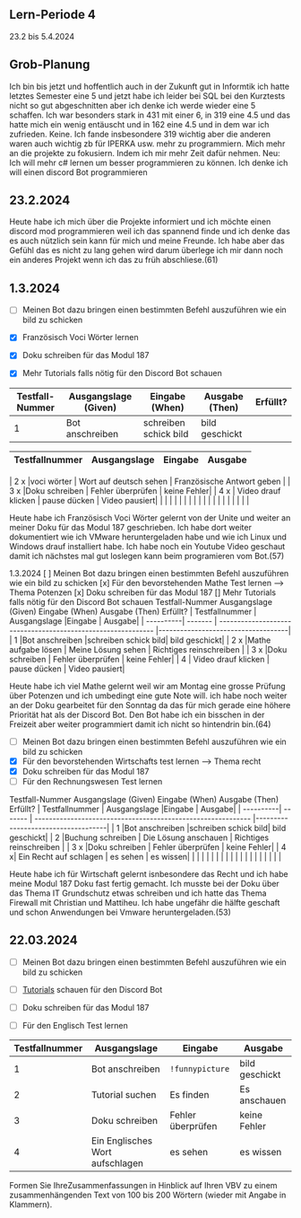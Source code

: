 ## Lern-Periode 4
23.2 bis 5.4.2024

## Grob-Planung
Ich bin bis jetzt und hoffentlich auch in der Zukunft gut in Informtik ich hatte letztes Semester eine 5 und jetzt habe ich leider bei SQL bei den Kurztests nicht so gut abgeschnitten aber ich denke ich werde wieder eine 5 schaffen. Ich war besonders stark in 431 mit einer 6, in 319 eine 4.5 und  das hatte mich ein wenig entäuscht und in 162 eine 4.5 und in dem war ich zufrieden. Keine. Ich fande insbesondere 319 wichtig aber die anderen waren auch wichtig zb für IPERKA usw.
mehr zu programmiern. Mich mehr an die projekte zu fokusiern. Indem ich mir mehr Zeit dafür nehmen.
Neu: Ich will mehr c# lernen um besser programmieren zu können.
Ich denke ich will einen discord Bot programmieren


## 23.2.2024
Heute habe ich mich über die Projekte informiert und ich möchte einen discord mod programmieren weil ich das spannend finde und ich denke das es auch nützlich sein kann für mich und meine Freunde. Ich habe aber das Gefühl das es nicht zu lang gehen wird darum überlege ich mir dann noch ein anderes Projekt wenn ich das zu früh abschliese.(61)

## 1.3.2024
- [ ] Meinen Bot dazu bringen einen bestimmten Befehl auszuführen wie ein bild zu schicken
- [x] Französisch Voci Wörter lernen
- [x] Doku schreiben für das Modul 187
- [x] Mehr Tutorials falls nötig für den Discord Bot schauen


| Testfall-Nummer |	Ausgangslage (Given) |	Eingabe (When) |	Ausgabe (Then) |	Erfüllt? |
| --------------- | ------------------- | --------------- | ---------------- | -------- |
|     1      | Bot anschreiben | schreiben schick bild | bild geschickt |



| Testfallnummer    | Ausgangslage |Eingabe                                             | Ausgabe|
| ----------| ------- | ------------------------------------------------------------ |------------------------------------|

|    2  x |voci wörter  |  Wort auf deutsch sehen                                                | Französische Antwort geben |
|   3 x  |Doku schreiben |         Fehler überprüfen                                             | keine Fehler|
|   4  x |  Video drauf klicken | pause dücken  | Video pausiert|
|     |    |  |   |
|       |    |   |   |
|      |    | |   |
|    |  |  |

Heute habe ich Französisch Voci Wörter gelernt von der Unite und weiter an meiner Doku für das Modul 187 geschrieben. Ich habe dort weiter dokumentiert wie ich VMware heruntergeladen habe und wie ich Linux und Windows drauf installiert habe. Ich habe noch ein Youtube Video geschaut damit ich nächstes mal gut loslegen kann beim programieren vom Bot.(57)

1.3.2024
[ ] Meinen Bot dazu bringen einen bestimmten Befehl auszuführen wie ein bild zu schicken
[x] Für den bevorstehenden Mathe Test lernen --> Thema Potenzen
[x] Doku schreiben für das Modul 187
[] Mehr Tutorials falls nötig für den Discord Bot schauen
Testfall-Nummer	Ausgangslage (Given)	Eingabe (When)	Ausgabe (Then)	Erfüllt?
| Testfallnummer    | Ausgangslage |Eingabe                                             | Ausgabe|
| ----------| ------- | ------------------------------------------------------------ |------------------------------------|
|     1      |Bot anschreiben |schreiben schick bild| bild geschickt|
|    2 x |Mathe aufgabe lösen  |  Meine Lösung sehen                                              | Richtiges reinschreiben |
|   3  x |Doku schreiben |         Fehler überprüfen                                             | keine Fehler|
|   4  |  Video drauf klicken | pause dücken  | Video pausiert|


Heute habe ich viel Mathe gelernt weil wir am Montag eine grosse Prüfung über Potenzen und ich umbedingt eine gute Note will. ich habe noch weiter an der Doku gearbeitet für den Sonntag da das für mich gerade eine höhere Priorität hat als der Discord Bot. Den Bot habe ich ein bisschen in der Freizeit aber weiter programmiert damit ich nicht so hintendrin bin.(64)
- [ ] Meinen Bot dazu bringen einen bestimmten Befehl auszuführen wie ein bild zu schicken
- [x] Für den bevorstehenden Wirtschafts test lernen --> Thema recht
- [x] Doku schreiben für das Modul 187
- [ ] Für den Rechnungswesen Test lernen

Testfall-Nummer	Ausgangslage (Given)	Eingabe (When)	Ausgabe (Then)	Erfüllt?
| Testfallnummer    | Ausgangslage |Eingabe                                             | Ausgabe|
| ----------| ------- | ------------------------------------------------------------ |------------------------------------|
|     1      |Bot anschreiben |schreiben schick bild| bild geschickt|
|    2  |Buchung schreiben  |  Die Lösung anschauen                                             | Richtiges reinschreiben |
|   3  x |Doku schreiben |         Fehler überprüfen                                             | keine Fehler|
|   4  x|  Ein Recht auf schlagen | es sehen  | es wissen|
|     |    |  |   |
|       |    |   |   |
|      |    | |   |
|    |  |  |

Heute habe ich für Wirtschaft gelernt isnbesondere das Recht und ich habe meine Modul 187 Doku fast fertig gemacht. Ich musste bei der Doku über das Thema IT Grundschutz etwas schreiben und ich hatte das Thema Firewall mit Christian und Mattiheu. Ich habe ungefähr die hälfte geschaft und schon Anwendungen bei Vmware heruntergeladen.(53)

## 22.03.2024

- [ ] Meinen Bot dazu bringen einen bestimmten Befehl auszuführen wie ein bild zu schicken
- [ ] [Tutorials](https://www.youtube.com/watch?v=cZNQCAD9WgI&t=262s) schauen für den Discord Bot
- [ ] Doku schreiben für das Modul 187
- [ ] Für den Englisch Test lernen


| Testfallnummer    | Ausgangslage |Eingabe                                             | Ausgabe|
| ----------| ------- | ------------------------------------------------------------ |------------------------------------|
|     1      | Bot anschreiben | `!funnypicture` | bild geschickt |
|    2  | Tutorial suchen  |  Es finden                                        | Es anschauen |
|   3   | Doku schreiben |         Fehler überprüfen                                             | keine Fehler |
|   4  |  Ein Englisches Wort aufschlagen | es sehen  | es wissen |














Formen Sie IhreZusammenfassungen in Hinblick auf Ihren VBV zu einem zusammenhängenden Text von 100 bis 200 Wörtern (wieder mit Angabe in Klammern).
